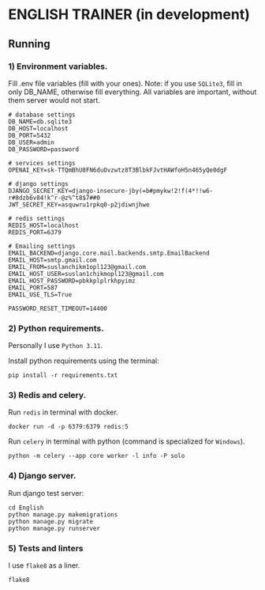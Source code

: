 # ENGLISH TRAINER (in development)

## Running

### 1) Environment variables.
Fill .env file variables (fill with your ones).
Note: if you use `SQLite3`, fill in only DB_NAME, otherwise fill everything.
All variables are important,  without them server would not start.
```text
# database settings
DB_NAME=db.sqlite3
DB_HOST=localhost
DB_PORT=5432
DB_USER=admin
DB_PASSWORD=password

# services settings
OPENAI_KEY=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

# django settings
DJANGO_SECRET_KEY=django-insecure-jby(=b#pmykw!2!f(4*!!w6-r#8dzb6v84!k^r-@z%^t8$7##0
JWT_SECRET_KEY=asquwru1rpkq0-p2jdiwnjhwe

# redis settings
REDIS_HOST=localhost
REDIS_PORT=6379

# Emailing settings
EMAIL_BACKEND=django.core.mail.backends.smtp.EmailBackend
EMAIL_HOST=smtp.gmail.com
EMAIL_FROM=suslanchikm1opl123@gmail.com
EMAIL_HOST_USER=suslan1chikmopl123@gmail.com
EMAIL_HOST_PASSWORD=pbkkplplrkhpyimz
EMAIL_PORT=587
EMAIL_USE_TLS=True

PASSWORD_RESET_TIMEOUT=14400
```

### 2) Python requirements.
Personally I use `Python 3.11`.

Install python requirements using the terminal:

```commandline
pip install -r requirements.txt
```


### 3) Redis and celery.

Run `redis` in terminal with docker.
```commandline
docker run -d -p 6379:6379 redis:5
```

Run `celery` in terminal with python (command is specialized for `Windows`).
```commandline
python -m celery --app core worker -l info -P solo
```

### 4) Django server.
Run django test server:
```commandline
cd English
python manage.py makemigrations
python manage.py migrate
python manage.py runserver
```

### 5) Tests and linters
I use `flake8` as a liner.
```commandline
flake8
```
